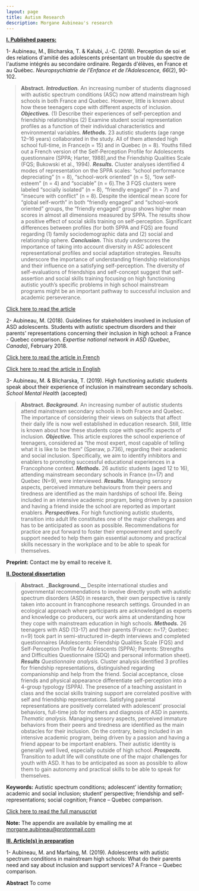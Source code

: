 ```yaml
---
layout: page
title: Autism Research
description: Morgane Aubineau's research
---
```

<ins>**I. Published papers:**</ins>

1- Aubineau, M., Blicharska, T. & Kalubi, J.-C. (2018). Perception de soi et des relations d'amitié des adolescents présentant un trouble du spectre de l'autisme intégrés au secondaire ordinaire. Regards d'élèves, en France et au Québec. *Neuropsychiatrie de l’Enfance et de l’Adolescence, 66*(2), 90-102.

>**Abstract.** _**Introduction.**_ An increasing number of students diagnosed with autistic spectrum conditions (ASC) now attend mainstream high schools in both France and Quebec. However, little is known about how these teenagers cope with different aspects of inclusion. _**Objectives.**_ (1) Describe their experiences of self-perception and friendship relationships (2) Examine student social representation profiles as a function of their individual characteristics and environmental variables. _**Methods.**_ 23 autistic students (age range 12–16 years) collaborated in the study. All of them attended high school full-time, in France(n = 15) and in Quebec (n = 8). Youths filled out a French version of the Self-Perception Profile for Adolescents questionnaire (SPPA; Harter, 1988),and the Friendship Qualities Scale (FQS; Bukowski et al., 1994). _**Results.**_ Cluster analyses identified 4 modes of representation on the SPPA scales: “school performance depreciating” (n = 8), “school-work oriented” (n = 5), “low self-esteem” (n = 4) and “sociable” (n = 6).The 3 FQS clusters were labeled “socially isolated” (n = 8), “friendly engaged” (n = 7) and “insecure with conflict” (n = 8). Despite the identical mean score for “global self-worth” in both “friendly engaged” and “school-work oriented” groups, the “friendly engaged” group shows higher mean scores in almost all dimensions measured by SPPA. The results show a positive effect of social skills training on self-perception. Significant differences between profiles (for both SPPA and FQS) are found regarding (1) family sociodemographic data and (2) social and relationship sphere. _**Conclusion.**_ This study underscores the importance of taking into account diversity in ASC adolescent representational profiles and social adaptation strategies. Results underscore the importance of understanding friendship relationships and their influence on a satisfying self-perception. The diversity of self-evaluations of friendships and self-concept suggest that self-assertion and social skills training focusing on high functioning autistic youth’s specific problems in high school mainstream programs might be an important pathway to successful inclusion and academic perseverance.

[Click here to read the article](https://hal.archives-ouvertes.fr/hal-01496855/document)

2- Aubineau, M. (2018). Guidelines for stakeholders involved in inclusion of ASD adolescents. Students with autistic spectrum disorders and their parents' representations concerning their inclusion in high school: a France - Quebec comparison. *Expertise national network in ASD (Quebec, Canada)*, February 2018.

[Click here to read the article in French](https://hal.archives-ouvertes.fr/hal-02075426/document)

[Click here to read the article in English](https://hal.archives-ouvertes.fr/hal-02075440/document)

3- Aubineau, M. & Blicharska, T. (2019). High functioning autistic students speak about their experience of inclusion in mainstream secondary schools. *School Mental Health* (accepted)

>**Abstract.** _**Background.**_ An increasing number of autistic students attend mainstream secondary schools in both France and Quebec. The importance of considering their views on subjects that affect their daily life is now well established in education research. Still, little is known about how these students cope with specific aspects of inclusion. _**Objective.**_ This article explores the school experience of teenagers, considered as “the most expert, most capable of telling what it is like to be them” (Speraw, p.736), regarding their academic and social inclusion. Specifically, we aim to identify inhibitors and enablers to promoting successful educational experiences in a Francophone context. _**Methods.**_ 26 autistic students (aged 12 to 16), attending mainstream secondary schools in France (n=17) and Quebec (N=9), were interviewed. _**Results.**_ Managing sensory aspects, perceived immature behaviours from their peers and tiredness are identified as the main hardships of school life. Being included in an intensive academic program, being driven by a passion and having a friend inside the school are reported as important enablers. _**Perspectives.**_ For high functioning autistic students, transition into adult life constitutes one of the major challenges and has to be anticipated as soon as possible. Recommendations for practice are put forward to foster their empowerment and specify support needed to help them gain essential autonomy and practical skills necessary in the workplace and to be able to speak for themselves. 

**Preprint:** Contact me by email to receive it.

<ins>**II. Doctoral dissertation**</ins> 

>**Abstract.** _**Background.__** Despite international studies and governmental recommendations to involve directly youth with autistic spectrum disorders (ASD) in research, their own perspective is rarely taken into account in francophone research settings. Grounded in an ecological approach where participants are acknowledged as experts and knowledge co producers, our work aims at understanding how they cope with mainstream education in high schools. _**Methods.**_ 26 teenagers with ASD (13-17) and their parents (France: n=17; Quebec: n=9) took part in semi-structured in-depth interviews and completed questionnaires (Adolescents: Friendship Qualities Scale (FQS) and Self-Perception Profile for Adolescents (SPPA); Parents: Strengths and Difficulties Questionnaire (SDQ) and personal information sheet). _**Results**_ _Questionnaire analysis._ Cluster analysis identified 3 profiles for friendship representations, distinguished regarding companionship and help from the friend. Social acceptance, close friends and physical appearance differentiate self-perception into a 4-group typology (SPPA). The presence of a teaching assistant in class and the social skills training support are correlated positive with self and friendship representations. Satisfying parental representations are positively correlated with adolescent’ prosocial behaviors, full-time job for mothers and diagnosis of ASD in parents. _Thematic analysis._ Managing sensory aspects, perceived immature behaviors from their peers and tiredness are identified as the main obstacles for their inclusion. On the contrary, being included in an intensive academic program, being driven by a passion and having a friend appear to be important enablers. Their autistic identity is generally well lived, especially outside of high school. _**Prospects.**_ Transition to adult life will constitute one of the major challenges for youth with ASD. It has to be anticipated as soon as possible to allow them to gain autonomy and practical skills to be able to speak for themselves. 

**Keywords:** Autistic spectrum conditions; adolescent’ identity formation; academic and social inclusion; student’ perspective; friendship and self-representations; social cognition; France – Quebec comparison.

[Click here to read the full manuscript](https://hal.archives-ouvertes.fr/tel-01884074/document)

**Note:** The appendix are available by emailing me at morgane.aubineau@protonmail.com

<ins>**III. Article(s) in preparation**</ins>

1- Aubineau, M. and Marfaing, M. (2019). Adolescents with autistic spectrum conditions in mainstream high schools: What do their parents need and say about inclusion and support services? A France – Quebec comparison. 

**Abstract** To come

<!-- Note: this is how to write a comment in HTML. Everything in here won't show up on your webpage.-->

<!--
To increase the size of the title, use fewer # in front of the paper title.
To decrease the size of the title, use more #.
To remove the italics, remove the * before and after the description
To remove the underline from the title, remove the <u> tags (<u> and </u>)
-->

